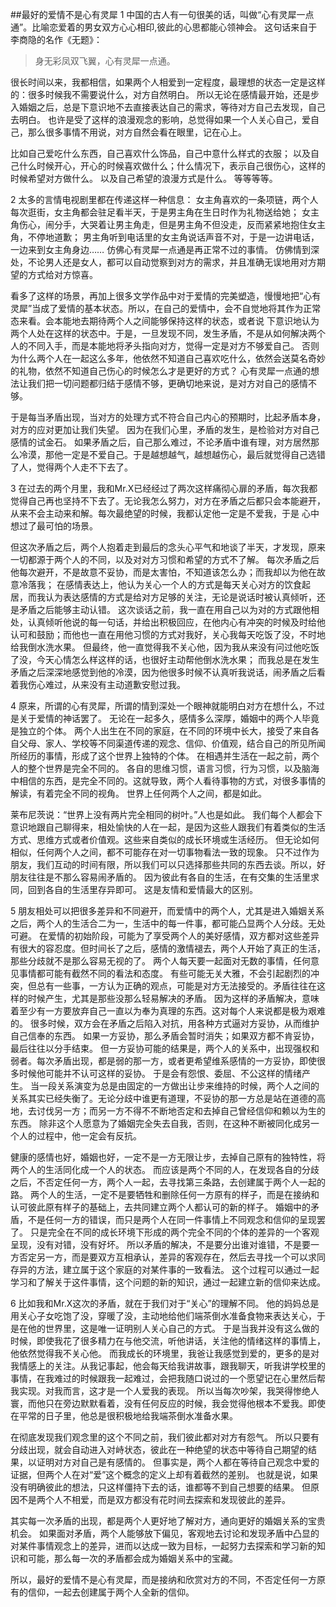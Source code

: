##最好的爱情不是心有灵犀
1
中国的古人有一句很美的话，叫做“心有灵犀一点通”。比喻恋爱着的男女双方心心相印,彼此的心思都能心领神会。
这句话来自于李商隐的名作《无题》：
>身无彩凤双飞翼，心有灵犀一点通。

很长时间以来，我都相信，如果两个人相爱到一定程度，最理想的状态一定是这样的：很多时候我不需要说什么，对方自然明白。
所以无论在感情最开始，还是步入婚姻之后，总是下意识地不去直接表达自己的需求，等待对方自己去发现，自己去明白。
也许是受了这样的浪漫观念的影响，总觉得如果一个人关心自己，爱自己，那么很多事情不用说，对方自然会看在眼里，记在心上。

比如自己爱吃什么东西，自己喜欢什么饰品，自己中意什么样式的衣服；
以及自己什么时候开心，开心的时候喜欢做什么；什么情况下，表示自己很伤心，这样的时候希望对方做什么。
以及自己希望的浪漫方式是什么。
等等等等。

2
太多的言情电视剧里都在传递这样一种信息：
女主角喜欢的一条项链，两个人每次逛街，女主角都会驻足看半天，于是男主角在生日时作为礼物送给她；
女主角伤心，闹分手，大哭着让男主角走，但是男主角不但没走，反而紧紧地抱住女主角，不停地道歉；
男主角听到电话里的女主角说话声音不对，于是一边讲电话，一边来到女主角身边……
仿佛心有灵犀一点通是再正常不过的事情。
仿佛情到深处，不论男人还是女人，都可以自动觉察到对方的需求，并且准确无误地用对方期望的方式给对方惊喜。

看多了这样的场景，再加上很多文学作品中对于爱情的完美塑造，慢慢地把“心有灵犀”当成了爱情的基本状态。所以，在自己的爱情中，会不自觉地将其作为正常态来看。会本能地去期待两个人之间能够保持这样的状态，或者说
下意识地认为两个人处在这样的状态中。于是，一旦发现不同，发生矛盾，不是从如何解决两个人的不同入手，而是本能地将矛头指向对方，觉得一定是对方不够爱自己。
否则为什么两个人在一起这么多年，他依然不知道自己喜欢吃什么，依然会送莫名奇妙的礼物，依然不知道自己伤心的时候怎么才是更好的方式？
心有灵犀一点通的想法让我们把一切问题都归结于感情不够，更确切地来说，是对方对自己的感情不够。

于是每当矛盾出现，当对方的处理方式不符合自己内心的预期时，比起矛盾本身，对方的应对更加让我们失望。
因为在我们心里，矛盾的发生，是检验对方对自己感情的试金石。
如果矛盾之后，自己那么难过，不论矛盾中谁有理，对方居然那么冷漠，那他一定是不爱自己。于是越想越气，越想越伤心，最后就觉得自己选错了人，觉得两个人走不下去了。

3
在过去的两个月里，我和Mr.X已经经过了两次这样痛彻心扉的矛盾，每次我都觉得自己再也坚持不下去了。无论我怎么努力，对方在矛盾之后都只会本能避开，从来不会主动来和解。每次最绝望的时候，我都认定他一定是不爱我，于是
心中想过了最可怕的场景。

但这次矛盾之后，两个人抱着走到最后的念头心平气和地谈了半天，才发现，原来一切都源于两个人的不同，以及对对方习惯和希望的方式不了解。
每次矛盾之后他每次避开，不是故意不妥协，而是太害怕，不知道该怎么办；而我却以为他在故意冷落我；
在感情表达上，他认为关心一个人的方式是每天关心对方的饮食起居，而我认为表达感情的方式是给对方足够的关注，无论是说话时被认真倾听，还是矛盾之后能够主动认错。
这次谈话之前，我一直在用自己以为对的方式跟他相处，认真倾听他说的每一句话，并给出积极回应，在他内心有冲突的时候及时给他认可和鼓励；而他也一直在用他习惯的方式对我好，关心我每天吃饭了没，不时地给我倒水洗水果。
但最终，他一直觉得我不关心他，因为我从来没有问过他吃饭了没，今天心情怎么样这样的话，也很好主动帮他倒水洗水果；
而我总是在发生矛盾之后深深地感觉到他的冷漠，因为他很多时候不认真听我说话，闹矛盾之后看着我伤心难过，从来没有主动道歉安慰过我。

4
原来，所谓的心有灵犀，所谓的情到深处一个眼神就能明白对方在想什么，不过是关于爱情的神话罢了。
无论在一起多久，感情多么深厚，婚姻中的两个人毕竟是独立的个体。
两个人出生在不同的家庭，在不同的环境中长大，接受了来自各自父母、家人、学校等不同渠道传递的观念、信仰、价值观，结合自己的所见所闻所经历的事情，形成了这个世界上独特的个体。
在相遇并生活在一起之前，两个人的整个世界是完全不同的。
各自的思维习惯，语言习惯，行为习惯，以及脑海中相信的东西，是完全不同的。这就导致，两个人看待事物的方式，对很多事情的解读，有着完全不同的视角。
世界上任何两个人之间，都是如此。

莱布尼茨说：“世界上没有两片完全相同的树叶。”人也是如此。
我们每个人都会下意识地跟自己聊得来，相处愉快的人在一起，是因为这些人跟我们有着类似的生活方式、思维方式或者价值观。这些来自类似的成长环境或生活经历。
但无论如何相似，任何两个人之间，都不可能存在对一切事物看法一致的现象。
只不过作为朋友，我们互动的时间有限，所以我们可以只选择那些共同的东西去谈。所以，好朋友往往是不那么容易闹矛盾的。
因为彼此有各自的生活，在有交集的生活里求同，回到各自的生活里存异即可。
这是友情和爱情最大的区别。

5
朋友相处可以把很多差异和不同避开，而爱情中的两个人，尤其是进入婚姻关系之后，两个人的生活合二为一，生活中的每一件事，都可能凸显两个人分歧。无处可避。
在爱情的初始阶段，可能为了享受两个人的美好感情，双方都对这些差异有很大的容忍度。但时间长了之后，感情的激情褪去，两个人开始了真正的生活，那些分歧就不是那么容易无视的了。
两个人每天要一起面对无数的事情，任何意见事情都可能有截然不同的看法和态度。
有些可能无关大雅，不会引起剧烈的冲突，但总有一些事，一方认为正确的观点，可能是对方无法接受的。矛盾往往在这样的时候产生，尤其是那些没那么轻易解决的矛盾。
因为这样的矛盾解决，意味着至少有一方要放弃自己一直以为奉为真理的东西。这对每个人来说都是极为艰难的。
很多时候，双方会在矛盾之后陷入对抗，用各种方式逼对方妥协，从而维护自己信奉的东西。
如果一方妥协，那么矛盾会暂时消失；如果双方都不肯妥协，最后往往以分手结束。
但一方妥协可能的结果是，两个人的关系中，出现强权和弱者。每次矛盾出现，都是弱的那一方，或者更希望维系感情的一方妥协，即使很多时候他可能并不认可这样的妥协。
于是会有怨恨、委屈、不公这样的情绪产生。
当一段关系演变为总是由固定的一方做出让步来维持的时候，两个人之间的关系其实已经失衡了。无论分歧中谁更有道理，不妥协的那一方总是站在道德的高地，去讨伐另一方；而另一方不得不不断地否定和去掉自己曾经信仰和赖以为生的东西。
除非这个人愿意为了婚姻完全失去自我，否则，在这种不断被同化成另一个人的过程中，他一定会有反抗。

健康的感情也好，婚姻也好，一定不是一方无限让步，去掉自己原有的独特性，将两个人的生活同化成一个人的状态。
而应该是两个不同的人，在发现各自的分歧之后，不否定任何一方，两个人一起，去寻找第三条路，去创建属于两个人一起的路。
两个人的生活，一定不是要牺牲和删除任何一方原有的样子，而是在接纳和认可彼此原有样子的基础上，去共同建立两个人都认可的新的样子。
婚姻中的矛盾，不是任何一方的错误，而只是两个人在同一件事情上不同观念和信仰的呈现罢了。
只是完全在不同的成长环境下形成的两个完全不同的个体的差异的一个客观呈现，没有对错，没有好坏。
所以矛盾的解决，不是要分出谁对谁错，不是要一方否定另一方，而是要双方互相承认，差异的客观存在，然后去寻找一个可以求同存异的方法，建立属于这个家庭的对某件事的一致看法。
这个过程可以通过一起学习和了解关于这件事情，这个问题的新的知识，通过一起建立新的信仰来达成。

6
比如我和Mr.X这次的矛盾，就在于我们对于“关心”的理解不同。
他的妈妈总是用关心子女吃饱了没，穿暖了没，主动地给他们端茶倒水准备食物来表达关心，于是在他的世界里，这是唯一证明别人关心自己的方式。
于是当我并没有这么做的时候，即使我花了很多精力在与他交流，听他讲话，关注他的情绪这样的事情上，他依然觉得我不关心他。
而我成长的环境里，我爸让我感觉到爱的，更多的是对我情感上的关注。从我记事起，他会每天给我讲故事，跟我聊天，听我讲学校里的事情，在我难过的时候跟我一起难过，会把我随口说过的一个愿望记在心里然后帮我实现。对我而言，这才是一个人爱我的表现。
所以当每次吵架，我哭得惨绝人寰，而他只在旁边默默看着，没有任何反应的时候，我会觉得他根本不爱我。即使在平常的日子里，他总是很积极地给我端茶倒水准备水果。

在彻底发现我们观念里的这个不同之前，我们彼此都对对方有怨气。
所以只要有分歧出现，就会自动进入对峙状态，彼此在一种绝望的状态中等待自己期望的结果，以证明对方对自己是有感情的。
但事实是，两个人都在等待自己观念中爱的证据，但两个人在对“爱”这个概念的定义上却有着截然的差别。
也就是说，如果没有明确彼此的想法，只这样僵持下去的话，谁都等不到自己想要的结果。
但原因不是两个人不相爱，而是双方都没有花时间去探索和发现彼此的差异。

其实每一次矛盾的出现，都是两个人更好地了解对方，通向更好的婚姻关系的宝贵机会。
如果面对矛盾，两个人能够放下偏见，客观地去讨论和发现矛盾中凸显的对某件事情观念上的差异，进而以达成一致为目标，一起努力去探索和学习新的知识和可能，那么每一次的矛盾都会成为婚姻关系中的宝藏。

所以，最好的爱情不是心有灵犀，而是接纳和欣赏对方的不同，不否定任何一方原有的信仰，一起去创建属于两个人全新的信仰。
